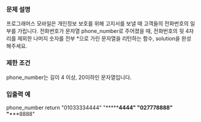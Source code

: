 ### 문제 설명

프로그래머스 모바일은 개인정보 보호를 위해 고지서를 보낼 때 고객들의 전화번호의 일부를 가립니다.
전화번호가 문자열 phone_number로 주어졌을 때, 전화번호의 뒷 4자리를 제외한 나머지 숫자를 전부 \*으로 가린 문자열을 리턴하는 함수, solution을 완성해주세요.

### 제한 조건

phone_number는 길이 4 이상, 20이하인 문자열입니다.

### 입출력 예

phone_number return
"01033334444" "**\*\*\***4444"
"027778888" "**\***8888"
